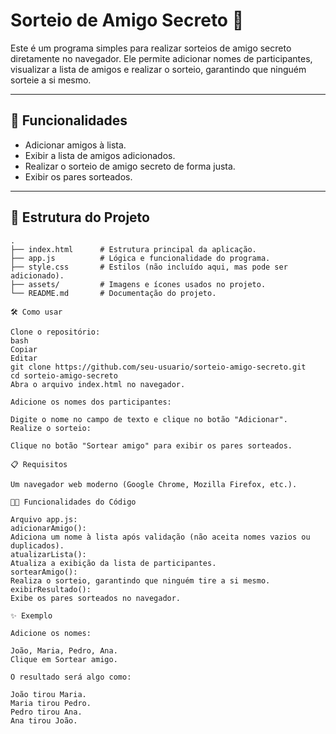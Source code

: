 # Sorteio de Amigo Secreto 🎉

Este é um programa simples para realizar sorteios de amigo secreto diretamente no navegador. Ele permite adicionar nomes de participantes, visualizar a lista de amigos e realizar o sorteio, garantindo que ninguém sorteie a si mesmo.

---

## 🚀 Funcionalidades

- Adicionar amigos à lista.
- Exibir a lista de amigos adicionados.
- Realizar o sorteio de amigo secreto de forma justa.
- Exibir os pares sorteados.

---

## 📂 Estrutura do Projeto

```plaintext
.
├── index.html      # Estrutura principal da aplicação.
├── app.js          # Lógica e funcionalidade do programa.
├── style.css       # Estilos (não incluído aqui, mas pode ser adicionado).
├── assets/         # Imagens e ícones usados no projeto.
└── README.md       # Documentação do projeto.

🛠️ Como usar

Clone o repositório:
bash
Copiar
Editar
git clone https://github.com/seu-usuario/sorteio-amigo-secreto.git
cd sorteio-amigo-secreto
Abra o arquivo index.html no navegador.

Adicione os nomes dos participantes:

Digite o nome no campo de texto e clique no botão "Adicionar".
Realize o sorteio:

Clique no botão "Sortear amigo" para exibir os pares sorteados.

📋 Requisitos

Um navegador web moderno (Google Chrome, Mozilla Firefox, etc.).

👩‍💻 Funcionalidades do Código

Arquivo app.js:
adicionarAmigo():
Adiciona um nome à lista após validação (não aceita nomes vazios ou duplicados).
atualizarLista():
Atualiza a exibição da lista de participantes.
sortearAmigo():
Realiza o sorteio, garantindo que ninguém tire a si mesmo.
exibirResultado():
Exibe os pares sorteados no navegador.

✨ Exemplo

Adicione os nomes:

João, Maria, Pedro, Ana.
Clique em Sortear amigo.

O resultado será algo como:

João tirou Maria.
Maria tirou Pedro.
Pedro tirou Ana.
Ana tirou João.
